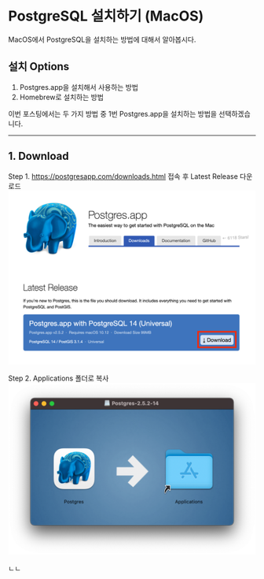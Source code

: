 # PostgreSQL 설치하기 (MacOS)
MacOS에서 PostgreSQL을 설치하는 방법에 대해서 알아봅시다.

## 설치 Options
1. Postgres.app을 설치해서 사용하는 방법
2. Homebrew로 설치하는 방법

이번 포스팅에서는 두 가지 방법 중 1번 Postgres.app을 설치하는 방법을 선택하겠습니다.

---

## 1. Download
Step 1. https://postgresapp.com/downloads.html 접속 후 Latest Release 다운로드
![download](./images/사이트설치버튼이미지.png)

Step 2. Applications 폴더로 복사
![applications](./images/applications이동.png)

ㄴㄴ